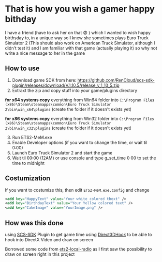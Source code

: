 # That is how you wish a gamer happy bithday

I have a friend (have to ask her on that :fearful: )
which I wanted to wish happy birthsday to, in a unique way so I knew she sometimes plays Euro Truck Simulator 2 (This should also work on American Truck Simulator, although I didn't test it) and I am familiar with that game (actually playing it) so why not write a nice message to her in the game
## How to use
1. Download game SDK from here: https://github.com/RenCloud/scs-sdk-plugin/releases/download/V.1.10.5/release_v_1_10_5.zip
2. Extraxt the zip and copy stuff into your game/plugins directory

**for x64 systems copy** everything from Win64 folder into 
```C:\Program Files (x86)\Steam\steamapps\common\Euro Truck Simulator 2\bin\win_x64\plugins``` (create the folder if it doesn't exists yet)

**for x86 systems copy** everything from Win32 folder into 
```C:\Program Files (x86)\Steam\steamapps\common\Euro Truck Simulator 2\bin\win_x32\plugins``` (create the folder if it doesn't exists yet)

3. Run ETS2-MeM.exe
4. Enable Developer options (if you want to change the time, or wait til 0:00)
5. Launch Euro Truck Simulator 2 and start the game
6. Wait til 00:00 (12AM) or use console and type g_set_time 0 00 to set the time to midnight

## Costumization 
If you want to costumize this, then edit ```ETS2-MeM.exe.Config```
and change 
```xml
<add key="HappyText" value="Your white colored thext" />
<add key="BirthdayText" value="Your Yellow colored text" />
<add key="CakeImage" value="YourImage.png" />
```

## How was this done
using [SCS-SDK](https://github.com/RenCloud/scs-sdk-plugin) Plugin to get game time 
using [Direct3DHook](https://github.com/spazzarama/Direct3DHook) to be able to hook into DirectX Video and draw on screen

Borrowed some code from [ets2-local-radio](https://github.com/Koenvh1/ets2-local-radio)
as I first saw the possibility to draw on screen right in this project


